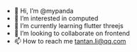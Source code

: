 - 👋 Hi, I’m @mypanda
- 👀 I’m interested in computed
- 🌱 I’m currently learning flutter threejs
- 💞️ I’m looking to collaborate on frontend
- 📫 How to reach me tantan.li@qq.com

<!---
mypanda/mypanda is a ✨ special ✨ repository because its `README.md` (this file) appears on your GitHub profile.
You can click the Preview link to take a look at your changes.
--->
